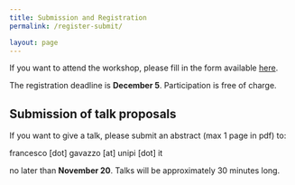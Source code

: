 ```yaml
---
title: Submission and Registration
permalink: /register-submit/

layout: page
---
```


If you want to attend the workshop, please fill in the form available [here](https://docs.google.com/forms/d/1vM7DbV0QhztSaF2-1WWBJxI-wnLZO8ajz5WiMq_pcdE/edit).

The registration deadline is **December 5**.
Participation is free of charge.



## Submission of talk proposals

If you want to give a talk, please submit an abstract (max 1 page in
pdf) to:

francesco [dot] gavazzo [at] unipi [dot] it

no later than **November 20**. Talks will be approximately 30 minutes long.

